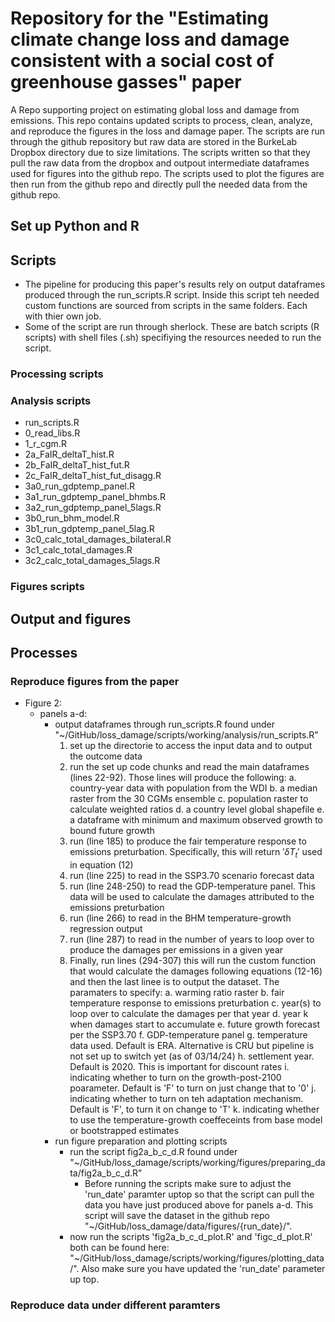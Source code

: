 # Repository for the "Estimating climate change loss and damage consistent with a social cost of greenhouse gasses" paper
A Repo supporting project on estimating global loss and damage from emissions. This repo contains updated scripts to process, clean, analyze, and reproduce the figures in the loss and damage paper. The scripts are run through the github repository but raw data are stored in the BurkeLab Dropbox directory due to size limitations. The scripts written so that they pull the raw data from the dropbox and outpout intermediate dataframes used for figures into the github repo. The scripts used to plot the figures are then run from the github repo and directly pull the needed data from the github repo. 

## Set up Python and R

## Scripts 

- The pipeline for producing this paper's results rely on output dataframes produced through the run_scripts.R script. Inside this script teh needed custom functions are sourced from scripts in the same folders. Each with thier own job.
- Some of the script are run through sherlock. These are batch scripts (R scripts) with shell files (.sh) specifiying the resources needed to run the script. 

### Processing scripts 

### Analysis scripts 

-  run_scripts.R
- 0_read_libs.R
- 1_r_cgm.R
- 2a_FaIR_deltaT_hist.R
- 2b_FaIR_deltaT_hist_fut.R
- 2c_FaIR_deltaT_hist_fut_disagg.R
- 3a0_run_gdptemp_panel.R
- 3a1_run_gdptemp_panel_bhmbs.R
- 3a2_run_gdptemp_panel_5lags.R
- 3b0_run_bhm_model.R
- 3b1_run_gdptemp_panel_5lag.R
- 3c0_calc_total_damages_bilateral.R
- 3c1_calc_total_damages.R
- 3c2_calc_total_damages_5lags.R

### Figures scripts

## Output and figures 

## Processes 

### Reproduce figures from the paper 

- Figure 2:
    - panels a-d:
        - output dataframes through run_scripts.R found under "~/GitHub/loss_damage/scripts/working/analysis/run_scripts.R"
            1. set up the directorie to access the input data and to output the outcome data 
            2. run the set up code chunks and read the main dataframes (lines 22-92). Those lines will produce the following:
                a. country-year data with population from the WDI
                b. a median raster from the 30 CGMs ensemble
                c. population raster to calculate weighted ratios
                d. a country level global shapefile
                e. a dataframe with minimum and maximum observed growth to bound future growth                
            3. run (line 185) to produce the fair temperature response to emissions preturbation. Specifically, this will return $' \delta{T}_t '$ used in equation (12)
            4. run (line 225) to read in the SSP3.70 scenario forecast data
            5. run (line 248-250) to read the GDP-temperature panel. This data will be used to calculate the damages attributed to the emissions preturbation 
            6. run (line 266) to read in the BHM temperature-growth regression output
            7. run (line 287) to read in the number of years to loop over to produce the damages per emissions in a given year 
            8. Finally, run lines (294-307) this will run the custom function that would calculate the damages following equations (12-16) and then the last linee is to output the dataset. The paramaters to specify:
                a. warming ratio raster
                b. fair temperature response to emissions preturbation 
                c. year(s) to loop over to calculate the damages per that year 
                d. year k when damages start to accumulate 
                e. future growth forecast per the SSP3.70 
                f. GDP-temperature panel 
                g. temperature data used. Default is ERA. Alternative is CRU but pipeline is not set up to switch yet (as of 03/14/24)
                h. settlement year. Default is 2020. This is important for discount rates
                i. indicating whether to turn on the growth-post-2100 poarameter. Default is 'F' to turn on just change that to '0'
                j. indicating whether to turn on teh adaptation mechanism. Default is 'F', to turn it on change to 'T'
                k. indicating whether to use the temperature-growth coeffeceints from base model or bootstrapped estimates
        - run figure preparation and plotting scripts
            - run the script fig2a_b_c_d.R found under "~/GitHub/loss_damage/scripts/working/figures/preparing_data/fig2a_b_c_d.R"
                - Before running the scripts make sure to adjust the 'run_date' paramter uptop so that the script can pull the data you have just produced above for panels a-d. This script will save the dataset in the github repo "~/GitHub/loss_damage/data/figures/{run_date}/".
            - now run the scripts 'fig2a_b_c_d_plot.R' and 'figc_d_plot.R' both can be found here:  "~/GitHub/loss_damage/scripts/working/figures/plotting_data/". Also make sure you have updated the 'run_date' parameter up top. 



### Reproduce data under different paramters 

